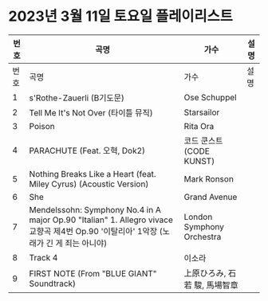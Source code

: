 # 2023년 3월 11일 토요일 플레이리스트

| 번호 | 곡명 | 가수 | 설명 |
|------|------|------|------|
| 번호 | 곡명 | 가수 | 설명 |
| 1 | s'Rothe-Zauerli (B기도문) | Ose Schuppel |  |
| 2 | Tell Me It's Not Over (타이틀 뮤직) | Starsailor |  |
| 3 | Poison | Rita Ora |  |
| 4 | PARACHUTE (Feat. 오혁, Dok2) | 코드 쿤스트 (CODE KUNST) |  |
| 5 | Nothing Breaks Like a Heart (feat. Miley Cyrus) (Acoustic Version) | Mark Ronson |  |
| 6 | She | Grand Avenue |  |
| 7 | Mendelssohn: Symphony No.4 in A major Op.90 "Italian" 1. Allegro vivace 교향곡 제4번 Op.90 '이탈리아' 1악장 (노래가 긴 게 죄는 아니야) | London Symphony Orchestra |  |
| 8 | Track 4 | 이소라 |  |
| 9 | FIRST NOTE (From "BLUE GIANT" Soundtrack) | 上原ひろみ, 石若 駿, 馬場智章 |  |
